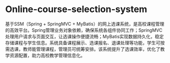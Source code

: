 # Online-course-selection-system
基于SSM（Spring + SpringMVC + MyBatis）的网上选课系统，是高校课程管理的高效平台。Spring管理业务对象依赖，确保系统各组件协同工作；SpringMVC处理用户请求与页面交互，让选课操作便捷流畅；MyBatis实现数据持久化，稳定存储课程与学生信息。系统具备课程展示、选课报名、退课处理等功能，学生可按需选课，教师能管理课程，管理员可统筹安排。该系统提升了选课效率，优化了教学资源配置，助力高校教学管理信息化。
